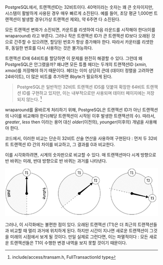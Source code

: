
PostgreSQL에서, 트랜잭션ID는 32비트이다. 40억이라는 숫자는 꽤 큰 숫자이지만, 시스템이 활발하게 사용된 경우 매우 빠르게 소진된다.
예를 들어, 초당 평균 1,000번 트랜잭션이 발생할 경우(가상 트랜잭션 제외), 약 6주면 다 소진된다.

모든 트랜잭션 변화가 소진되면, 카운트를 리셋하여 다음 라운드를 시작해야 한다(이를 wraparound) 라고 부른다.
그러나 작은 트랜잭션 ID가 큰 트랜잭션 ID보다 오래된 것으로 간주할 수 있으려면, 할당된 번호가 항상 증가해야 한다. 따라서 카운터를 리셋한 후, 동일한 번호를 다시 사용하는 것은 불가능하다.

트랜잭션 ID에 64비트를 할당하면 이 문제를 완전히 해결할 수 있다. 그런데 왜 PostgreSQL은 안그랬을까? 왜냐면 모든 튜플 헤더는 두개의 트랜잭션ID (*xmin, xmax*)를 저장해야 하기 때문이다.
헤더는 이미 상당히 큰데 (데이터 정렬을 고려하면 24바이트), 더 많은 비트를 추가하면 8byte가 필요하게 된다.

> PostgreSQL은 일반적인 32비트 트랜잭션 IDS를 덧붙여 확장한 64비트 트랜잭션 ID를 구현하고 있지만, 이는 내부적으로만 사용되며 데이터 페이지에는 저장되지 않는다. [^1]

wraparound를 올바르게 처리하기 위해, PostgreSQL은 트랜잭션 ID가 아닌 트랜잭션의 나이를 비교해야 한다(해당 트랜잭션이 시작된 이후 발생한 트랜잭션의 수). 따라서, *greater*, *less* then 이라는 용어 대신 *older*(이전의), *younger*(이후의) 개념을 사용해야 한다.

코드에서, 이러한 비교는 단순히 32비트 산술 연산을 사용하여 구현된다 : 먼저 두 32비트 트랜잭션 ID 간의 차이를 비교하고, 그 결과를 0과 비교한다.

이를 시각화하려면, 시계의 숫자판으로 비교할 수 있다. 매 트랜잭션마다 시계 방향으로 반 바퀴는 미래, 반대 방향으로 반 바퀴는 과거를 나타낸다.

![](_static/CleanShot%20-000074.png)

그러나, 이 시각화에는 불편한 점이 있다. 오래된 트랜잭션 (T1)은 더 최근의 트랜잭션들과 비교할 때 멀리 과거에 위치하게 된다. 하지만 시간이 지나면 새로운 트랜잭션이 그것을 미래의 시점에서 보게 될 것이다. 만일 실제로 그런다면, 이는 파멸적이다 : 모든 새로운 트랜잭션들은 T1이 수행한 변경 내역을 보지 못할 것이기 때문이다.







[^1]:include/access/transam.h, FullTransactionId type

[^2]:backend/access/transam/transam.c, TransactionIdPrecedes function